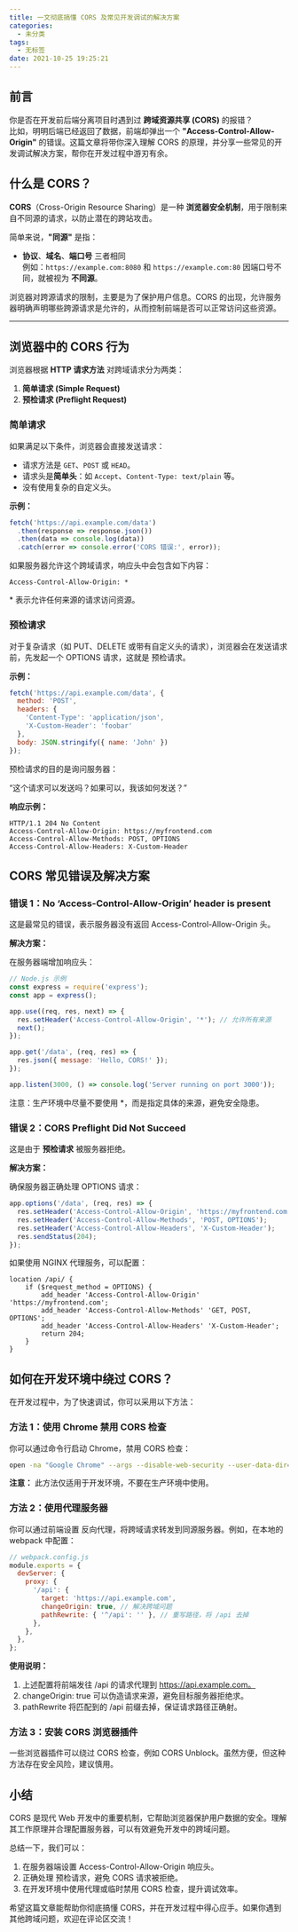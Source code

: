 ```yaml
---
title: 一文彻底搞懂 CORS 及常见开发调试的解决方案
categories:
  - 未分类
tags:
  - 无标签
date: 2021-10-25 19:25:21
---
```


<script setup lang="ts">
import PostHeader from '../../_components/PostHeader.vue'
</script>

<PostHeader :postId='2600228610' />

## 前言

你是否在开发前后端分离项目时遇到过 **跨域资源共享 (CORS)** 的报错？  
比如，明明后端已经返回了数据，前端却弹出一个 **"Access-Control-Allow-Origin"** 的错误。这篇文章将带你深入理解 CORS 的原理，并分享一些常见的开发调试解决方案，帮你在开发过程中游刃有余。

## 什么是 CORS？

**CORS**（Cross-Origin Resource Sharing）是一种 **浏览器安全机制**，用于限制来自不同源的请求，以防止潜在的跨站攻击。

简单来说，**"同源"** 是指：  
- **协议**、**域名**、**端口号** 三者相同  
  例如：`https://example.com:8080` 和 `https://example.com:80` 因端口号不同，就被视为 **不同源**。

浏览器对跨源请求的限制，主要是为了保护用户信息。CORS 的出现，允许服务器明确声明哪些跨源请求是允许的，从而控制前端是否可以正常访问这些资源。

---

## 浏览器中的 CORS 行为

浏览器根据 **HTTP 请求方法** 对跨域请求分为两类：

1. **简单请求 (Simple Request)**  
2. **预检请求 (Preflight Request)**  

### 简单请求

如果满足以下条件，浏览器会直接发送请求：

- 请求方法是 `GET`、`POST` 或 `HEAD`。
- 请求头是**简单头**：如 `Accept`、`Content-Type: text/plain` 等。
- 没有使用复杂的自定义头。

**示例：**
```javascript
fetch('https://api.example.com/data')
  .then(response => response.json())
  .then(data => console.log(data))
  .catch(error => console.error('CORS 错误:', error));
```

如果服务器允许这个跨域请求，响应头中会包含如下内容：

```
Access-Control-Allow-Origin: *
```

\* 表示允许任何来源的请求访问资源。

### 预检请求

对于复杂请求（如 PUT、DELETE 或带有自定义头的请求），浏览器会在发送请求前，先发起一个 OPTIONS 请求，这就是 预检请求。

**示例：**
```javascript
fetch('https://api.example.com/data', {
  method: 'POST',
  headers: {
    'Content-Type': 'application/json',
    'X-Custom-Header': 'foobar'
  },
  body: JSON.stringify({ name: 'John' })
});
```

预检请求的目的是询问服务器：

“这个请求可以发送吗？如果可以，我该如何发送？”

**响应示例：**
```http
HTTP/1.1 204 No Content
Access-Control-Allow-Origin: https://myfrontend.com
Access-Control-Allow-Methods: POST, OPTIONS
Access-Control-Allow-Headers: X-Custom-Header
```

## CORS 常见错误及解决方案

### 错误 1：No ‘Access-Control-Allow-Origin’ header is present

这是最常见的错误，表示服务器没有返回 Access-Control-Allow-Origin 头。

**解决方案：**

在服务器端增加响应头：

```javascript
// Node.js 示例
const express = require('express');
const app = express();

app.use((req, res, next) => {
  res.setHeader('Access-Control-Allow-Origin', '*'); // 允许所有来源
  next();
});

app.get('/data', (req, res) => {
  res.json({ message: 'Hello, CORS!' });
});

app.listen(3000, () => console.log('Server running on port 3000'));
```

注意：生产环境中尽量不要使用 *，而是指定具体的来源，避免安全隐患。

### 错误 2：CORS Preflight Did Not Succeed

这是由于 **预检请求** 被服务器拒绝。

**解决方案：**

确保服务器正确处理 OPTIONS 请求：

```javascript
app.options('/data', (req, res) => {
  res.setHeader('Access-Control-Allow-Origin', 'https://myfrontend.com');
  res.setHeader('Access-Control-Allow-Methods', 'POST, OPTIONS');
  res.setHeader('Access-Control-Allow-Headers', 'X-Custom-Header');
  res.sendStatus(204);
});
```

如果使用 NGINX 代理服务，可以配置：

```nginx
location /api/ {
    if ($request_method = OPTIONS) {
        add_header 'Access-Control-Allow-Origin' 'https://myfrontend.com';
        add_header 'Access-Control-Allow-Methods' 'GET, POST, OPTIONS';
        add_header 'Access-Control-Allow-Headers' 'X-Custom-Header';
        return 204;
    }
}
```

## 如何在开发环境中绕过 CORS？

在开发过程中，为了快速调试，你可以采用以下方法：

### 方法 1：使用 Chrome 禁用 CORS 检查

你可以通过命令行启动 Chrome，禁用 CORS 检查：

```bash
open -na "Google Chrome" --args --disable-web-security --user-data-dir=/tmp/cors
```

**注意：** 此方法仅适用于开发环境，不要在生产环境中使用。

### 方法 2：使用代理服务器

你可以通过前端设置 反向代理，将跨域请求转发到同源服务器。例如，在本地的 webpack 中配置：

```javascript
// webpack.config.js
module.exports = {
  devServer: {
    proxy: {
      '/api': {
        target: 'https://api.example.com',
        changeOrigin: true, // 解决跨域问题
        pathRewrite: { '^/api': '' }, // 重写路径，将 /api 去掉
      },
    },
  },
};
```

**使用说明：**

1. 上述配置将前端发往 /api 的请求代理到 https://api.example.com。
2. changeOrigin: true 可以伪造请求来源，避免目标服务器拒绝求。
3. pathRewrite 将匹配到的 /api 前缀去掉，保证请求路径正确射。

### 方法 3：安装 CORS 浏览器插件

一些浏览器插件可以绕过 CORS 检查，例如 CORS Unblock。虽然方便，但这种方法存在安全风险，建议慎用。

## 小结

CORS 是现代 Web 开发中的重要机制，它帮助浏览器保护用户数据的安全。理解其工作原理并合理配置服务器，可以有效避免开发中的跨域问题。

总结一下，我们可以：

1. 在服务器端设置 Access-Control-Allow-Origin 响应头。
2. 正确处理 预检请求，避免 CORS 请求被拒绝。
3. 在开发环境中使用代理或临时禁用 CORS 检查，提升调试效率。

希望这篇文章能帮助你彻底搞懂 CORS，并在开发过程中得心应手。如果你遇到其他跨域问题，欢迎在评论区交流！